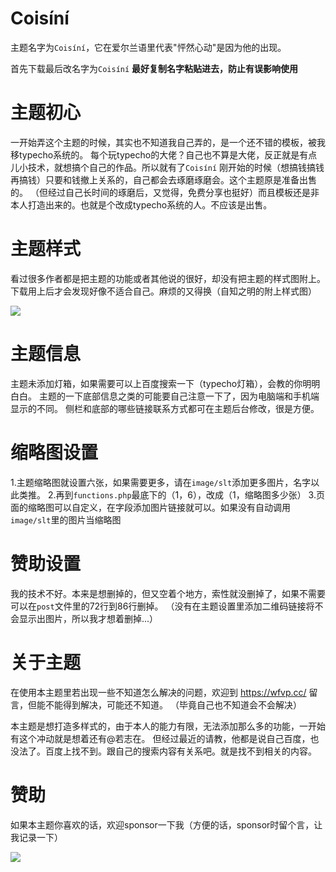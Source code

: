 # Coisíní

主题名字为`Coisíní`，它在爱尔兰语里代表"怦然心动"是因为他的出现。

首先下载最后改名字为`Coisíní` <b>最好复制名字粘贴进去，防止有误影响使用</b>

# 主题初心
一开始弄这个主题的时候，其实也不知道我自己弄的，是一个还不错的模板，被我移typecho系统的。
每个玩typecho的大佬？自己也不算是大佬，反正就是有点儿小技术，就想搞个自己的作品。所以就有了`Coisíní`
刚开始的时候（想搞钱搞钱再搞钱）只要和钱撤上关系的，自己都会去琢磨琢磨会。这个主题原是准备出售的。
（但经过自己长时间的琢磨后，又觉得，免费分享也挺好）而且模板还是非本人打造出来的。也就是个改成typecho系统的人。不应该是出售。

# 主题样式
看过很多作者都是把主题的功能或者其他说的很好，却没有把主题的样式图附上。
下载用上后才会发现好像不适合自己。麻烦的又得换（自知之明的附上样式图）

<img src="https://cdn.jsdelivr.net/gh/wanfengba/tuping/usr/uploads/2021/10/3642454868.png">

# 主题信息
主题未添加灯箱，如果需要可以上百度搜索一下（typecho灯箱），会教的你明明白白。
主题的一下底部信息之类的可能要自己注意一下了，因为电脑端和手机端显示的不同。
侧栏和底部的哪些链接联系方式都可在主题后台修改，很是方便。

# 缩略图设置
1.主题缩略图就设置六张，如果需要更多，请在`image/slt`添加更多图片，名字以此类推。
2.再到`functions.php`最底下的（1，6），改成（1，缩略图多少张）
3.页面的缩略图可以自定义，在字段添加图片链接就可以。如果没有自动调用`image/slt`里的图片当缩略图

# 赞助设置
我的技术不好。本来是想删掉的，但又空着个地方，索性就没删掉了，如果不需要可以在`post`文件里的72行到86行删掉。
（没有在主题设置里添加二维码链接将不会显示出图片，所以我才想着删掉...）

# 关于主题
在使用本主题里若出现一些不知道怎么解决的问题，欢迎到 https://wfvp.cc/ 留言，但能不能得到解决，可能还不知道。
（毕竟自己也不知道会不会解决）

本主题是想打造多样式的，由于本人的能力有限，无法添加那么多的功能，一开始有这个冲动就是想着还有@若志在。
但经过最近的请教，他都是说自己百度，也没法了。百度上找不到。跟自己的搜索内容有关系吧。就是找不到相关的内容。

# 赞助

如果本主题你喜欢的话，欢迎sponsor一下我（方便的话，sponsor时留个言，让我记录一下）

<img src="https://cdn.jsdelivr.net/gh/wanfengba/tuping/usr/uploads/2021/09/305848690.png">

